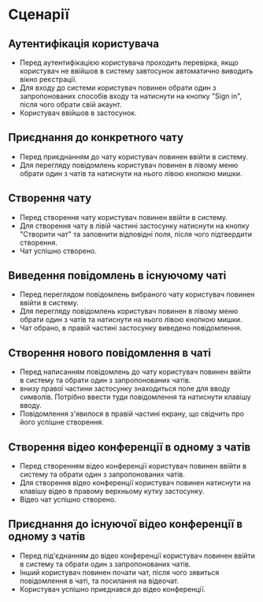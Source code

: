 # Сценарії
## Аутентифікація користувача
- Перед аутентифікацією користувача проходить перевірка, якщо користувач не ввійшов в систему завтосунок автоматично виводить вікно реєстрації.
- Для входу до системи користувач повинен обрати один з запропонованих способів входу та натиснути на кнопку "Sign in", після чого обрати свій акаунт.
- Користувач ввійшов в застосунок.

## Приєднання до конкретного чату
- Перед приєднанням до чату користувач повинен ввійти в систему.
- Для перегляду повідомлень користувач повинен в лівому меню обрати один з чатів та натиснути на нього лівою кнопкою мишки.

## Створення чату
- Перед створення чату користувач повинен ввійти в систему.
- Для створення чату в лівій частині застосунку натиснути на кнопку "Створити чат" та заповнити відповідні поля, після чого підтвердити створення.
- Чат успішно створено.

## Виведення повідомлень в існуючому чаті
- Перед переглядом повідомлень вибраного чату користувач повинен ввійти в систему.
- Для перегляду повідомлень користувач повинен в лівому меню обрати один з чатів та натиснути на нього лівою кнопкою мишки.
- Чат обрано, в правій частині застосунку виведено повідомлення.

## Створення нового повідомлення в чаті
- Перед написанням повідомлень до чату користувач повинен ввійти в систему та обрати один з запропонованих чатів.
- внизу правої частини застосунку знаходиться поле для вводу символів. Потрібно ввести туди повідомлення та натиснути клавішу вводу.
- Повідомлення з'явилося в правій частині екрану, що свідчить про його успішне створення.

## Створення відео конференції в одному з чатів
- Перед створенням відео конференції користувач повинен ввійти в систему та обрати один з запропонованих чатів.
- Для створення відео конференції користувач повинен натиснути на клавішу відео в правому верхньому кутку застосунку.
- Відео чат успішно створено.

## Приєднання до існуючої відео конференції в одному з чатів
- Перед під'єднанням до відео конференції користувач повинен ввійти в систему та обрати один з запропонованих чатів.
- Інший користувач повинен почати чат, після чого зявиться повідомлення в чаті, та посилання на відеочат.
- Користувач успішно приєднався до відео конференції.
